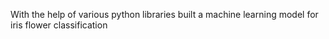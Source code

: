 With the help of various python libraries built a machine learning model for iris flower classification 
